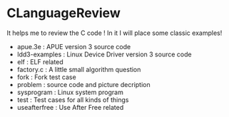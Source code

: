 # CLanguageReview
It helps me to review the C code ! In it I will place some classic examples!

* apue.3e       : APUE version 3 source code
* ldd3-examples : Linux Device Driver version 3 source code
* elf           : ELF related 
* factory.c     : A little small algorithm question
* fork          : Fork test case
* problem       : source code and picture decription
* sysprogram    : Linux system program 
* test          : Test cases for all kinds of things
* useafterfree  : Use After Free related

